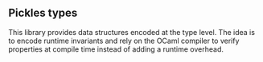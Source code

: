 ## Pickles types

This library provides data structures encoded at the type level. The idea is to
encode runtime invariants and rely on the OCaml compiler to verify properties at
compile time instead of adding a runtime overhead.

